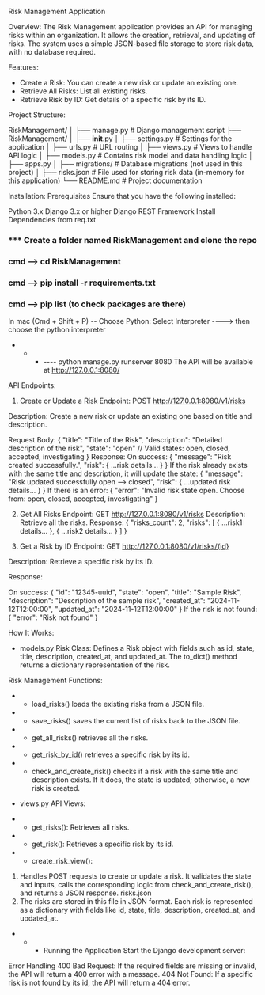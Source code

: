 Risk Management Application

Overview:
The Risk Management application provides an API for managing risks within an organization. It allows the creation, retrieval, and updating of risks. The system uses a simple JSON-based file storage to store risk data, with no database required.

Features:
* Create a Risk: You can create a new risk or update an existing one.
* Retrieve All Risks: List all existing risks.
* Retrieve Risk by ID: Get details of a specific risk by its ID.

Project Structure:

RiskManagement/
│
├── manage.py                # Django management script
├── RiskManagement/
│   ├── __init__.py
│   ├── settings.py          # Settings for the application
│   ├── urls.py              # URL routing
│   ├── views.py             # Views to handle API logic
│   ├── models.py            # Contains risk model and data handling logic
│   ├── apps.py
│   ├── migrations/          # Database migrations (not used in this project)
│
├── risks.json               # File used for storing risk data (in-memory for this application)
└── README.md                # Project documentation


Installation:
Prerequisites
Ensure that you have the following installed:

Python 3.x
Django 3.x or higher
Django REST Framework
Install Dependencies from req.txt

### *** Create a folder named RiskManagement and clone the repo
###  cmd --> cd RiskManagement
###  cmd --> pip install -r requirements.txt
###  cmd --> pip list (to check packages are there)

In mac (Cmd + Shift + P) -- Choose Python: Select Interpreter ----> then choose the python interpreter

* * * ---- python manage.py runserver 8080
The API will be available at http://127.0.0.1:8080/



API Endpoints:
1. Create or Update a Risk
Endpoint: POST http://127.0.0.1:8080/v1/risks

Description: Create a new risk or update an existing one based on title and description.

Request Body:
{
    "title": "Title of the Risk",
    "description": "Detailed description of the risk",
    "state": "open"  // Valid states: open, closed, accepted, investigating
}
Response:
On success:
{
    "message": "Risk created successfully.",
    "risk": { ...risk details... }
}
If the risk already exists with the same title and description, it will update the state:
{
    "message": "Risk updated successfully open --> closed",
    "risk": { ...updated risk details... }
}
If there is an error:
{
    "error": "Invalid risk state open. Choose from: open, closed, accepted, investigating"
}


2. Get All Risks
Endpoint: GET http://127.0.0.1:8080/v1/risks
Description: Retrieve all the risks.
Response:
{
    "risks_count": 2,
    "risks": [
        { ...risk1 details... },
        { ...risk2 details... }
    ]
}


3. Get a Risk by ID
Endpoint: GET http://127.0.0.1:8080/v1/risks/{id}

Description: Retrieve a specific risk by its ID.

Response:

On success:
{
    "id": "12345-uuid",
    "state": "open",
    "title": "Sample Risk",
    "description": "Description of the sample risk",
    "created_at": "2024-11-12T12:00:00",
    "updated_at": "2024-11-12T12:00:00"
}
If the risk is not found:
{
    "error": "Risk not found"
}


How It Works:
* models.py
Risk Class: 
Defines a Risk object with fields such as id, state, title, description, created_at, and updated_at. The to_dict() method returns a dictionary representation of the risk.

Risk Management Functions:
* * load_risks() loads the existing risks from a JSON file.
* * save_risks() saves the current list of risks back to the JSON file.
* * get_all_risks() retrieves all the risks.
* * get_risk_by_id() retrieves a specific risk by its id.
* * check_and_create_risk() checks if a risk with the same title and description exists. If it does, the state is updated; otherwise, a new risk is created.


* views.py
API Views:
* * get_risks(): Retrieves all risks.
* * get_risk(): Retrieves a specific risk by its id.
* * create_risk_view(): 
1. Handles POST requests to create or update a risk. It validates the state and inputs, calls the corresponding logic from check_and_create_risk(), and returns a JSON response.
risks.json
2. The risks are stored in this file in JSON format. Each risk is represented as a dictionary with fields like id, state, title, description, created_at, and updated_at.

* * * Running the Application
Start the Django development server:

Error Handling
400 Bad Request: If the required fields are missing or invalid, the API will return a 400 error with a message.
404 Not Found: If a specific risk is not found by its id, the API will return a 404 error.
